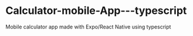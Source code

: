 # Calculator-mobile-App---typescript 
Mobile calculator app made with Expo/React Native using typescript 
